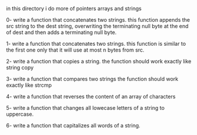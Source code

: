 in this directory i do more of pointers arrays and strings

0- write a function that concatenates two strings.
	this function appends the src string to the dest string, overwriting the terminating null byte at the end of dest and then adds a terminating null byte.

1- write a function that concatenates two strings.
	this function is similar to the first one only that it will use at most n bytes from src.

2- write a function that copies a string.
	the function should work exactly like string copy

3- write a function that compares two strings
	the function should work exactly like strcmp

4- write a function that reverses the content of an array of characters

5- write a function that changes all lowecase letters of a string to uppercase.

6- write a function that capitalizes all words of a string.
